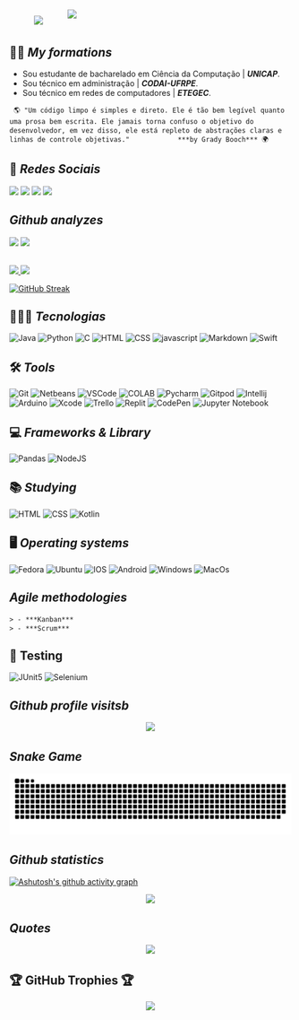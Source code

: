 <h1 align="center">
  <a href="https://github.com/valmir-unicap">
    <img src="https://readme-typing-svg.herokuapp.com/?&color=%239F3CFF&lines=Hello,+World!+👋;I'm+Valmir+Junior+...;I'm+Software+Engineer+&center=true&size=31">
  </a>

<img src="https://raw.githubusercontent.com/MicaelliMedeiros/micaellimedeiros/master/image/computer-illustration.png" min-width="400px" max-width="400px" width="400px" align="right">

## 🧑‍💻 ***My formations*** ## 

- Sou estudante de bacharelado em Ciência da Computação | ***UNICAP***.
- Sou técnico em administração | ***CODAI-UFRPE***.
- Sou técnico em redes de computadores | ***ETEGEC***.

```
 🌎 "Um código limpo é simples e direto. Ele é tão bem legível quanto uma prosa bem escrita. Ele jamais torna confuso o objetivo do desenvolvedor, em vez disso, ele está repleto de abstrações claras e linhas de controle objetivas."            ***by Grady Booch*** 🌍 
 ```

## 🚀 ***Redes Sociais*** ##
  
 <a href = "mailto: valmiralvesjr2000@gmail.com"> <img height="20" src = "https://img.shields.io/badge/Gmail-D14836?style=for-the-badge&logo=gmail&logoColor=white"></a>
 <a href="https://github.com/Valmir-unicap"> <img height="25em" src="https://img.shields.io/badge/GitHub-100000?style=for-the-badge&logo=github&logoColor=white"></a>
 <a href="https://instagram.com/valmir.jr01"> <img height="23em" src="https://img.shields.io/badge/Instagram-E4405F?style=for-the-badge&logo=instagram&logoColor=white"></a>
 <a href="http://www.linkedin.com/in/valmir-unicap"> <img height="23em" src="https://img.shields.io/badge/LinkedIn-0077B5?style=for-the-badge&logo=linkedin&logoColor=white" ></a>

  ## ***Github analyzes*** ##
  
  ![](http://github-profile-summary-cards.vercel.app/api/cards/repos-per-language?username=valmir-unicap&hide=Html&theme=nord_dark) 
  ![](http://github-profile-summary-cards.vercel.app/api/cards/most-commit-language?username=valmir-unicap&theme=nord_dark)
 <a href="https://www.github.com/valmir-unicap"><div style="display: inline_block">  
  <img height="180em" src="https://github-readme-stats.vercel.app/api?username=valmir-unicap&show_icons=true&theme=dark&include_all_commits=true&count_private=true"/>
  <img height="180em" src="https://github-readme-stats.vercel.app/api/top-langs/?username=valmir-unicap&layout=compact&langs_count=16&theme=dark"/>
 
   [![GitHub Streak](http://github-readme-streak-stats.herokuapp.com?user=Valmir-unicap&theme=github-dark&date_format=M%20j%5B%2C%20Y%5D)](https://git.io/streak-stats)
   
 ## 👨🏻‍💻 ***Tecnologias*** ##

  ![Java](https://img.shields.io/badge/Java-ED8B00?style=for-the-badge&logo=java&logoColor=white)
  ![Python](https://img.shields.io/badge/Python-3776AB?style=for-the-badge&logo=python&logoColor=white)
  ![C](https://img.shields.io/badge/C-00599C?style=for-the-badge&logo=c&logoColor=white)
  ![HTML](https://img.shields.io/badge/HTML-239120?style=for-the-badge&logo=html5&logoColor=white)
  ![CSS](https://img.shields.io/badge/CSS-239120?&style=for-the-badge&logo=css3&logoColor=white)
  ![javascript](https://img.shields.io/badge/JavaScript-F7DF1E?style=for-the-badge&logo=javascript&logoColor=black)
  ![Markdown](https://img.shields.io/badge/Markdown-000000?style=for-the-badge&logo=markdown&logoColor=white)
  ![Swift](https://img.shields.io/badge/swift-F54A2A?style=for-the-badge&logo=swift&logoColor=white)

 ## 🛠 ***Tools*** ## 
   
  ![Git](https://img.shields.io/badge/git-%23F05033.svg?style=for-the-badge&logo=git&logoColor=white)
  ![Netbeans](https://img.shields.io/badge/apache%20netbeans-1B6AC6?style=for-the-badge&logo=apache%20netbeans%20IDE&logoColor=white)
  ![VSCode](https://img.shields.io/badge/Visual_Studio_Code-0078D4?style=for-the-badge&logo=visual%20studio%20code&logoColor=white)
  ![COLAB](https://img.shields.io/badge/Colab-F9AB00?style=for-the-badge&logo=googlecolab&color=525252)
  ![Pycharm](https://img.shields.io/badge/PyCharm-000000.svg?&style=for-the-badge&logo=PyCharm&logoColor=white)
  ![Gitpod](https://img.shields.io/badge/gitpod-f06611.svg?style=for-the-badge&logo=gitpod&logoColor=white)
  ![Intellij](https://img.shields.io/badge/IntelliJ_IDEA-000000.svg?style=for-the-badge&logo=intellij-idea&logoColor=white)
  ![Arduino](https://img.shields.io/badge/Arduino_IDE-00979D?style=for-the-badge&logo=arduino&logoColor=white)
  ![Xcode](https://img.shields.io/badge/Xcode-007ACC?style=for-the-badge&logo=Xcode&logoColor=white)
  ![Trello](https://img.shields.io/badge/Trello-0052CC?style=for-the-badge&logo=trello&logoColor=white)
  ![Replit](https://img.shields.io/badge/replit-667881?style=for-the-badge&logo=replit&logoColor=white)
  ![CodePen](https://img.shields.io/badge/Codepen-000000?style=for-the-badge&logo=codepen&logoColor=white)
  ![Jupyter Notebook](https://img.shields.io/badge/jupyter-%23FA0F00.svg?style=for-the-badge&logo=jupyter&logoColor=white)
 
 ## 💻 ***Frameworks & Library*** ##
   
   ![Pandas](https://img.shields.io/badge/Pandas-2C2D72?style=for-the-badge&logo=pandas&logoColor=white)
   ![NodeJS](https://img.shields.io/badge/node.js-6DA55F?style=for-the-badge&logo=node.js&logoColor=white)

 ## 📚 ***Studying*** ##
   
   ![HTML](https://img.shields.io/badge/HTML-239120?style=for-the-badge&logo=html5&logoColor=white)
   ![CSS](https://img.shields.io/badge/CSS-239120?&style=for-the-badge&logo=css3&logoColor=white)
   ![Kotlin](https://img.shields.io/badge/Kotlin-0095D5?&style=for-the-badge&logo=kotlin&logoColor=white)

  ## 🖥️ ***Operating systems*** ##  
   
  ![Fedora](https://img.shields.io/badge/Fedora-294172?style=for-the-badge&logo=fedora&logoColor=white)
  ![Ubuntu](https://img.shields.io/badge/Ubuntu-E95420?style=for-the-badge&logo=ubuntu&logoColor=white)
  ![IOS](https://img.shields.io/badge/Apple-000000?style=for-the-badge&logo=ios&logoColor=white)
  ![Android](https://img.shields.io/badge/Android-3DDC84?style=for-the-badge&logo=android&logoColor=white)
  ![Windows](https://img.shields.io/badge/Microsoft-Windows_10-10?style=for-the-badge&logo=windows&logoColor=white)
  ![MacOs](https://img.shields.io/badge/Apple-MacOS_Monterey-999999?style=for-the-badge&logo=apple&logoColor=white)
  
  ## ***Agile methodologies*** ## 
  
    > - ***Kanban***
    > - ***Scrum***

 ## 🧪 Testing ##
   ![JUnit5](https://img.shields.io/badge/Junit5-25A162?style=for-the-badge&logo=junit5&logoColor=white)
   ![Selenium](https://img.shields.io/badge/-selenium-%43B02A?style=for-the-badge&logo=selenium&logoColor=white)
   
 ## ***Github profile visitsb*** ##

<!-- visitors count  -->

<p align="center" >   
  <img src="https://profile-counter.glitch.me/valmir-unicap/count.svg" />  
</p>

</div>

<div>

  ## ***Snake Game*** ##

<!-- github workflow  -->
 
 ![Snake animation](https://github.com/Platane/snk/blob/output/github-contribution-grid-snake.svg)

 </div>

  ## ***Github statistics*** ##
   
[![Ashutosh's github activity graph](https://github-readme-activity-graph.cyclic.app/graph?username=valmir-unicap&bg_color=000000&color=4bc91d&line=452895&point=4a3852&area=true&hide_border=true)](https://github.com/ashutosh00710/github-readme-activity-graph)
   
<div align="center">
  <img height="300em" src="https://github-profile-summary-cards.vercel.app/api/cards/profile-details?username=Valmir-unicap&theme=solarized_dark"/>

</div>

## ***Quotes*** ##
   
  <div align="center">
  <img src="https://quotes-github-readme.vercel.app/api?type=horizontal&theme=radical">
  </div>

## 🏆 GitHub Trophies 🏆 ##
   
  <div align="center">
  <img src="https://github-profile-trophy.vercel.app/?username=valmir-unicap&theme=dracula&no-frame=true&no-bg=false&margin-w=4">
  </div>
